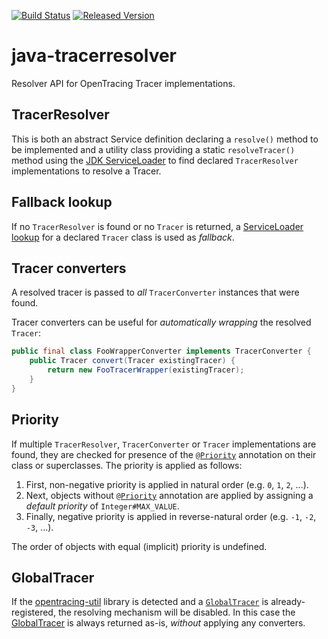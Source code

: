[![Build Status][ci-img]][ci]
[![Released Version][maven-img]][maven]

# java-tracerresolver
Resolver API for OpenTracing Tracer implementations.

## TracerResolver

This is both an abstract Service definition declaring a `resolve()` method to be implemented
and a utility class providing a static `resolveTracer()` method using the [JDK ServiceLoader][serviceloader]
to find declared `TracerResolver` implementations to resolve a Tracer.

## Fallback lookup

If no `TracerResolver` is found or no `Tracer` is returned, a [ServiceLoader lookup][serviceloader] for a declared 
`Tracer` class is used as _fallback_.

## Tracer converters

A resolved tracer is passed to _all_ `TracerConverter` instances that were found.

Tracer converters can be useful for _automatically wrapping_ the resolved `Tracer`:
```java
public final class FooWrapperConverter implements TracerConverter {
    public Tracer convert(Tracer existingTracer) {
        return new FooTracerWrapper(existingTracer);
    }
}
```

## Priority

If multiple `TracerResolver`, `TracerConverter` or `Tracer` implementations are found,
they are checked for presence of the [`@Priority`][priority] annotation 
on their class or superclasses. 
The priority is applied as follows:
 1. First, non-negative priority is applied in natural order (e.g. `0`, `1`, `2`, ...).
 2. Next, objects without [`@Priority`][priority] annotation are applied
    by assigning a _default priority_ of `Integer#MAX_VALUE`.
 3. Finally, negative priority is applied in reverse-natural order (e.g. `-1`, `-2`, `-3`, ...).

The order of objects with equal (implicit) priority is undefined.

## GlobalTracer

If the [opentracing-util] library is detected and a [`GlobalTracer`][globaltracer] 
is already-registered, the resolving mechanism will be disabled.
In this case the [GlobalTracer] is always returned as-is, _without_ applying any converters.


  [ci-img]: https://img.shields.io/travis/opentracing-contrib/java-tracerresolver/master.svg
  [ci]: https://travis-ci.org/opentracing-contrib/java-tracerresolver
  [maven-img]: https://img.shields.io/maven-central/v/io.opentracing.contrib/opentracing-tracerresolver.svg
  [maven]: http://search.maven.org/#search%7Cga%7C1%7Ca%3A%22opentracing-tracerresolver%22
  [serviceloader]: http://download.java.net/java/jdk9/docs/api/java/util/ServiceLoader.html
  [priority]: http://docs.oracle.com/javaee/7/api/javax/annotation/Priority.html
  [opentracing-util]: https://github.com/opentracing/opentracing-java/tree/master/opentracing-util
  [globaltracer]: https://github.com/opentracing/opentracing-java/blob/master/opentracing-util/src/main/java/io/opentracing/util/GlobalTracer.java

